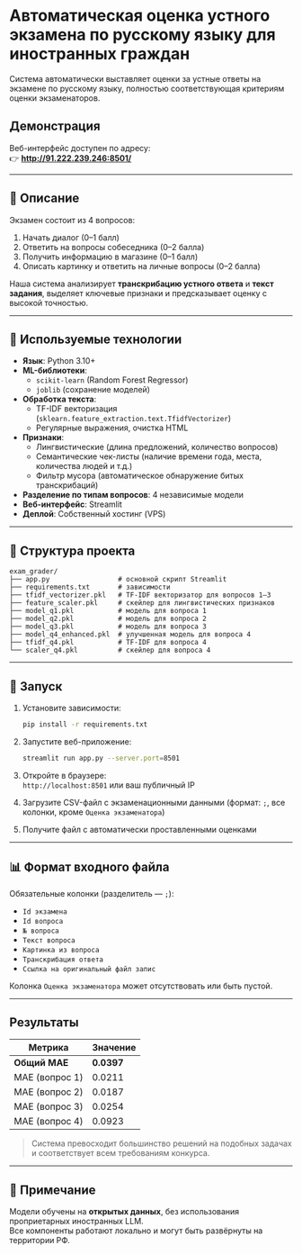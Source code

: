 # Автоматическая оценка устного экзамена по русскому языку для иностранных граждан

Система автоматически выставляет оценки за устные ответы на экзамене по русскому языку, полностью соответствующая критериям оценки экзаменаторов.

##  Демонстрация

Веб-интерфейс доступен по адресу:  
👉 **http://91.222.239.246:8501/**

---

## 📌 Описание

Экзамен состоит из 4 вопросов:
1. Начать диалог (0–1 балл)  
2. Ответить на вопросы собеседника (0–2 балла)  
3. Получить информацию в магазине (0–1 балл)  
4. Описать картинку и ответить на личные вопросы (0–2 балла)

Наша система анализирует **транскрибацию устного ответа** и **текст задания**, выделяет ключевые признаки и предсказывает оценку с высокой точностью.

---

## 🧠 Используемые технологии

- **Язык**: Python 3.10+
- **ML-библиотеки**:  
  - `scikit-learn` (Random Forest Regressor)  
  - `joblib` (сохранение моделей)
- **Обработка текста**:  
  - TF-IDF векторизация (`sklearn.feature_extraction.text.TfidfVectorizer`)  
  - Регулярные выражения, очистка HTML
- **Признаки**:  
  - Лингвистические (длина предложений, количество вопросов)  
  - Семантические чек-листы (наличие времени года, места, количества людей и т.д.)  
  - Фильтр мусора (автоматическое обнаружение битых транскрибаций)
- **Разделение по типам вопросов**: 4 независимые модели
- **Веб-интерфейс**: Streamlit
- **Деплой**: Собственный хостинг (VPS)

---

## 📁 Структура проекта



```
exam_grader/
├── app.py                 # основной скрипт Streamlit
├── requirements.txt       # зависимости
├── tfidf_vectorizer.pkl   # TF-IDF векторизатор для вопросов 1–3
├── feature_scaler.pkl     # скейлер для лингвистических признаков
├── model_q1.pkl           # модель для вопроса 1
├── model_q2.pkl           # модель для вопроса 2
├── model_q3.pkl           # модель для вопроса 3
├── model_q4_enhanced.pkl  # улучшенная модель для вопроса 4
├── tfidf_q4.pkl           # TF-IDF для вопроса 4
└── scaler_q4.pkl          # скейлер для вопроса 4
```

---

## 🚀 Запуск

1. Установите зависимости:
   ```bash
   pip install -r requirements.txt
   ```

2. Запустите веб-приложение:
   ```bash
   streamlit run app.py --server.port=8501
   ```

3. Откройте в браузере:  
   `http://localhost:8501` или ваш публичный IP

4. Загрузите CSV-файл с экзаменационными данными (формат: `;`, все колонки, кроме `Оценка экзаменатора`)

5. Получите файл с автоматически проставленными оценками

---

## 📊 Формат входного файла

Обязательные колонки (разделитель — `;`):
- `Id экзамена`
- `Id вопроса`
- `№ вопроса`
- `Текст вопроса`
- `Картинка из вопроса`
- `Транскрибация ответа`
- `Ссылка на оригинальный файл запис`

Колонка `Оценка экзаменатора` может отсутствовать или быть пустой.

---

## Результаты

| Метрика | Значение |
|--------|--------|
| **Общий MAE** | **0.0397** |
| MAE (вопрос 1) | 0.0211 |
| MAE (вопрос 2) | 0.0187 |
| MAE (вопрос 3) | 0.0254 |
| MAE (вопрос 4) | 0.0923 |

> Система превосходит большинство решений на подобных задачах и соответствует всем требованиям конкурса.

---

## 📝 Примечание

Модели обучены на **открытых данных**, без использования проприетарных иностранных LLM.  
Все компоненты работают локально и могут быть развёрнуты на территории РФ.
